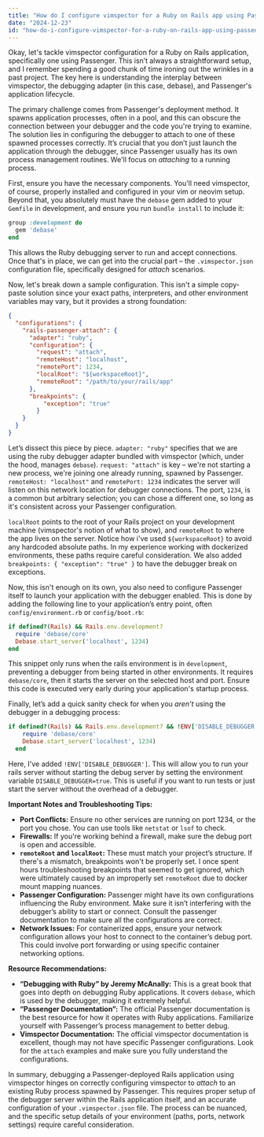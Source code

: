 ```yaml
---
title: "How do I configure vimspector for a Ruby on Rails app using Passenger?"
date: "2024-12-23"
id: "how-do-i-configure-vimspector-for-a-ruby-on-rails-app-using-passenger"
---
```


Okay, let's tackle vimspector configuration for a Ruby on Rails application, specifically one using Passenger. This isn’t always a straightforward setup, and I remember spending a good chunk of time ironing out the wrinkles in a past project. The key here is understanding the interplay between vimspector, the debugging adapter (in this case, debase), and Passenger's application lifecycle.

The primary challenge comes from Passenger's deployment method. It spawns application processes, often in a pool, and this can obscure the connection between your debugger and the code you're trying to examine. The solution lies in configuring the debugger to attach to one of these spawned processes correctly. It’s crucial that you don’t just launch the application through the debugger, since Passenger usually has its own process management routines. We'll focus on *attaching* to a running process.

First, ensure you have the necessary components. You'll need vimspector, of course, properly installed and configured in your vim or neovim setup. Beyond that, you absolutely must have the `debase` gem added to your `Gemfile` in development, and ensure you run `bundle install` to include it:

```ruby
group :development do
  gem 'debase'
end
```

This allows the Ruby debugging server to run and accept connections. Once that's in place, we can get into the crucial part – the `.vimspector.json` configuration file, specifically designed for *attach* scenarios.

Now, let's break down a sample configuration. This isn't a simple copy-paste solution since your exact paths, interpreters, and other environment variables may vary, but it provides a strong foundation:

```json
{
  "configurations": {
    "rails-passenger-attach": {
      "adapter": "ruby",
      "configuration": {
        "request": "attach",
        "remoteHost": "localhost",
        "remotePort": 1234,
        "localRoot": "${workspaceRoot}",
        "remoteRoot": "/path/to/your/rails/app"
      },
      "breakpoints": {
          "exception": "true"
        }
    }
  }
}
```

Let’s dissect this piece by piece. `adapter: "ruby"` specifies that we are using the ruby debugger adapter bundled with vimspector (which, under the hood, manages `debase`). `request: "attach"` is key – we're not starting a new process, we're joining one already running, spawned by Passenger. `remoteHost: "localhost"` and `remotePort: 1234` indicates the server will listen on this network location for debugger connections. The port, `1234`, is a common but arbitrary selection; you can chose a different one, so long as it's consistent across your Passenger configuration.

`localRoot` points to the root of your Rails project on your development machine (vimspector's notion of what to show), and `remoteRoot` to where the app lives on the server. Notice how i've used `${workspaceRoot}` to avoid any hardcoded absolute paths. In my experience working with dockerized environments, these paths require careful consideration. We also added `breakpoints: { "exception": "true" }` to have the debugger break on exceptions.

Now, this isn't enough on its own, you also need to configure Passenger itself to launch your application with the debugger enabled. This is done by adding the following line to your application’s entry point, often `config/environment.rb` or `config/boot.rb`:

```ruby
if defined?(Rails) && Rails.env.development?
  require 'debase/core'
  Debase.start_server('localhost', 1234)
end
```

This snippet only runs when the rails environment is in `development`, preventing a debugger from being started in other environments. It requires `debase/core`, then it starts the server on the selected host and port. Ensure this code is executed very early during your application's startup process.

Finally, let’s add a quick sanity check for when you *aren't* using the debugger in a debugging process:

```ruby
if defined?(Rails) && Rails.env.development? && !ENV['DISABLE_DEBUGGER']
    require 'debase/core'
    Debase.start_server('localhost', 1234)
  end
```

Here, I've added `!ENV['DISABLE_DEBUGGER']`. This will allow you to run your rails server without starting the debug server by setting the environment variable `DISABLE_DEBUGGER=true`. This is useful if you want to run tests or just start the server without the overhead of a debugger.

**Important Notes and Troubleshooting Tips:**

*   **Port Conflicts:** Ensure no other services are running on port 1234, or the port you chose. You can use tools like `netstat` or `lsof` to check.
*   **Firewalls:** If you're working behind a firewall, make sure the debug port is open and accessible.
*   **`remoteRoot` and `localRoot`:** These must match your project’s structure. If there's a mismatch, breakpoints won't be properly set. I once spent hours troubleshooting breakpoints that seemed to get ignored, which were ultimately caused by an improperly set `remoteRoot` due to docker mount mapping nuances.
*   **Passenger Configuration:** Passenger might have its own configurations influencing the Ruby environment. Make sure it isn’t interfering with the debugger’s ability to start or connect. Consult the passenger documentation to make sure all the configurations are correct.
*   **Network Issues:** For containerized apps, ensure your network configuration allows your host to connect to the container’s debug port. This could involve port forwarding or using specific container networking options.

**Resource Recommendations:**

*   **“Debugging with Ruby” by Jeremy McAnally:** This is a great book that goes into depth on debugging Ruby applications. It covers `debase`, which is used by the debugger, making it extremely helpful.
*   **“Passenger Documentation”:** The official Passenger documentation is the best resource for how it operates with Ruby applications. Familiarize yourself with Passenger’s process management to better debug.
*   **Vimspector Documentation:** The official vimspector documentation is excellent, though may not have specific Passenger configurations. Look for the `attach` examples and make sure you fully understand the configurations.

In summary, debugging a Passenger-deployed Rails application using vimspector hinges on correctly configuring vimspector to *attach* to an existing Ruby process spawned by Passenger. This requires proper setup of the debugger server within the Rails application itself, and an accurate configuration of your `.vimspector.json` file. The process can be nuanced, and the specific setup details of your environment (paths, ports, network settings) require careful consideration.
